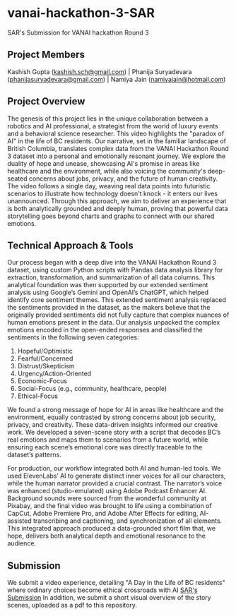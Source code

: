 # vanai-hackathon-3-SAR
SAR's Submission for VANAI hackathon Round 3

## Project Members
Kashish Gupta (kashish.sch@gmail.com) | Phanija Suryadevara (phanijasuryadevara@gmail.com) | Namiya Jain (namiyajain@hotmail.com)

## Project Overview
The genesis of this project lies in the unique collaboration between a robotics and AI professional, a strategist from the world of luxury events and a behavioral science researcher. This video highlights the "paradox of AI" in the life of BC residents. Our narrative, set in the familiar landscape of British Columbia, translates complex data from the VANAI Hackathon Round 3 dataset into a personal and emotionally resonant journey.  We explore the duality of hope and unease, showcasing AI's promise in areas like healthcare and the environment, while also voicing the community's deep-seated concerns about jobs, privacy, and the future of human creativity. The video follows a single day, weaving real data points into futuristic scenarios to illustrate how technology doesn't knock - it enters our lives unannounced. Through this approach, we aim to deliver an experience that is both analytically grounded and deeply human, proving that powerful data storytelling goes beyond charts and graphs to connect with our shared emotions. 

## Technical Approach & Tools
Our process began with a deep dive into the VANAI Hackathon Round 3 dataset, using custom Python scripts with Pandas data analysis library for extraction, transformation, and summarization of all data columns. This analytical foundation was then supported by our extended sentiment analysis using Google’s Gemini and OpenAI’s ChatGPT, which helped identify core sentiment themes. This extended sentiment analysis replaced the sentiments provided in the dataset, as the makers believe that the originally provided sentiments did not fully capture that complex nuances of human emotions present in the data. Our analysis unpacked the complex emotions encoded in the open-ended responses and classified the sentiments in the following seven categories: 

1. Hopeful/Optimistic  
2. Fearful/Concerned  
3. Distrust/Skepticism  
4. Urgency/Action-Oriented  
5. Economic-Focus  
6. Social-Focus (e.g., community, healthcare, people)  
7. Ethical-Focus  

We found a strong message of hope for AI in areas like healthcare and the environment, equally contrasted by strong concerns about job security, privacy, and creativity. These data-driven insights informed our creative work. We developed a seven-scene story with a script that decodes BC’s real emotions and maps them to scenarios from a future world, while ensuring each scene’s emotional core was directly traceable to the dataset’s patterns. 

For production, our workflow integrated both AI and human-led tools. We used ElevenLabs’ AI to generate distinct inner voices for all our characters, while the human narrator provided a crucial contrast. The narrator’s voice was enhanced (studio-emulated) using Adobe Podcast Enhancer AI. Background sounds were sourced from the wonderful community at Pixabay, and the final video was brought to life using a combination of CapCut, Adobe Premiere Pro, and Adobe After Effects for editing, AI-assisted transcribing and captioning, and synchronization of all elements. This integrated approach produced a data-grounded short film that, we hope, delivers both analytical depth and emotional resonance to the audience. 

## Submission
We submit a video experience, detailing "A Day in the Life of BC residents" where ordinary choices become ethical crossroads with AI
[SAR's Submission](https://1drv.ms/f/c/6962f5255ae4be32/Ep_qKXoZt_FJrlR7lXG45e8Bpt15PIc-roHEqg8SJZwxoQ?e=61b9rb)
In addition, we submit a short visual overview of the story scenes, uploaded as a pdf to this repository. 
